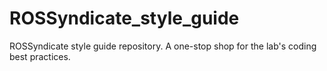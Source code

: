 # ROSSyndicate_style_guide
ROSSyndicate style guide repository. A one-stop shop for the lab's coding best practices.

